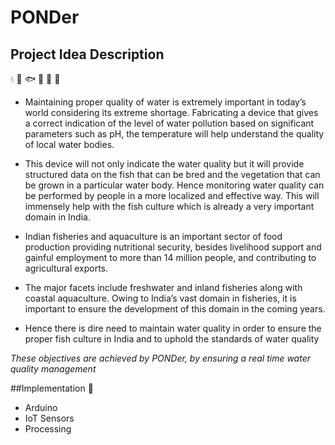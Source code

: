 # PONDer


## Project Idea Description
:droplet: :tropical_fish: :fish: :dolphin: :shell: :ocean:

* Maintaining proper quality of water is extremely important in today’s world considering its extreme shortage. Fabricating a device that gives a correct indication of the level of water pollution based on significant parameters such as pH, the temperature will help understand the quality of local water bodies.

* This device will not only indicate the water quality but it will provide structured data on the fish that can be bred and the vegetation that can be grown in a particular water body. Hence monitoring water quality can be performed by people in a more localized and effective way. This will immensely help with the fish culture which is already a very important domain in India. 

* Indian fisheries and aquaculture is an important sector of food production providing nutritional security, besides livelihood support and gainful employment to more than 14 million people, and contributing to agricultural exports. 

* The major facets include freshwater and inland fisheries along with coastal aquaculture. Owing to India’s vast domain in fisheries, it is important to ensure the development of this domain in the coming years. 

* Hence there is dire need to maintain water quality in order to ensure the proper fish culture in India and to uphold the standards of water quality


*These objectives are achieved by PONDer, by ensuring a real time water quality management*

##Implementation
:pushpin:

* Arduino 
* IoT Sensors
* Processing


